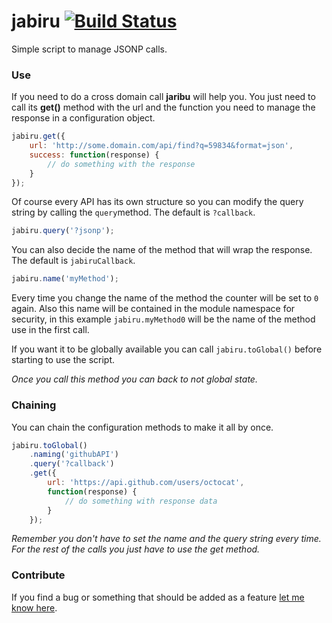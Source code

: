 # jabiru [![Build Status](https://travis-ci.org/jeremenichelli/jabiru.svg)](https://travis-ci.org/jeremenichelli/jabiru)

Simple script to manage JSONP calls.


### Use

If you need to do a cross domain call **jaribu** will help you. You just need to call its **get()** method with the url and the function you need to manage the response in a configuration object.

```js
jabiru.get({
    url: 'http://some.domain.com/api/find?q=59834&format=json',
    success: function(response) {
        // do something with the response
    }
});
```

Of course every API has its own structure so you can modify the query string by calling the ```query```method. The default is ```?callback```.

```js
jabiru.query('?jsonp');
```

You can also decide the name of the method that will wrap the response. The default is ```jabiruCallback```.

```js
jabiru.name('myMethod');
```

Every time you change the name of the method the counter will be set to ```0``` again. Also this name will be contained in the module namespace for security, in this example ```jabiru.myMethod0``` will be the name of the method use in the first call.

If you want it to be globally available you can call ```jabiru.toGlobal()``` before starting to use the script.

*Once you call this method you can back to not global state.*

### Chaining

You can chain the configuration methods to make it all by once.

```js
jabiru.toGlobal()
    .naming('githubAPI')
    .query('?callback')
    .get({
        url: 'https://api.github.com/users/octocat',
        function(response) {
            // do something with response data
        }
    });
```

*Remember you don't have to set the _name_ and the _query_ string every time. For the rest of the calls you just have to use the _get_ method.*


### Contribute

If you find a bug or something that should be added as a feature <a href="https://github.com/jeremenichelli/jabiru/issues">let me know here</a>.
